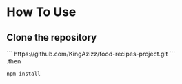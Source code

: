 <h1>How To Use</h1>

<h2>Clone the repository</h2>
```
https://github.com/KingAzizz/food-recipes-project.git
```
<br>
.then 

```
npm install
```
